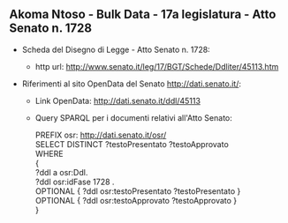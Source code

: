 ## Akoma Ntoso - Bulk Data - 17a legislatura - Atto Senato n. 1728 ##

* Scheda del Disegno di Legge - Atto Senato n. 1728:
	* http url: http://www.senato.it/leg/17/BGT/Schede/Ddliter/45113.htm

* Riferimenti al sito OpenData del Senato http://dati.senato.it/:
	* Link OpenData: http://dati.senato.it/ddl/45113
	* Query SPARQL per i documenti relativi all'Atto Senato:

        PREFIX osr: <http://dati.senato.it/osr/>  
		SELECT DISTINCT ?testoPresentato ?testoApprovato  
		WHERE  
		{  
		    ?ddl a osr:Ddl.  
		    ?ddl osr:idFase 1728 .  
		    OPTIONAL { ?ddl osr:testoPresentato ?testoPresentato }  
		    OPTIONAL { ?ddl osr:testoApprovato ?testoApprovato }  
		}
		